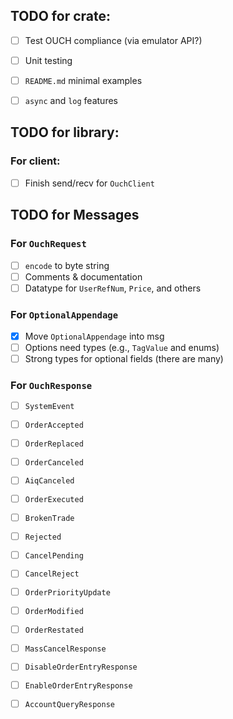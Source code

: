 
## TODO for crate:
- [ ] Test OUCH compliance (via emulator API?)
- [ ] Unit testing
- [ ] `README.md` minimal examples
- [ ] `async` and `log` features


## TODO for library:

### For client:
- [ ] Finish send/recv for `OuchClient`

## TODO for Messages
### For `OuchRequest`
- [ ] `encode` to byte string
- [ ] Comments & documentation
- [ ] Datatype for `UserRefNum`, `Price`, and others

### For `OptionalAppendage`
- [x] Move `OptionalAppendage` into msg
- [ ] Options need types (e.g., `TagValue` and enums)
- [ ] Strong types for optional fields (there are many)

### For `OuchResponse`
- [ ] `SystemEvent`
- [ ] `OrderAccepted`
- [ ] `OrderReplaced`
- [ ] `OrderCanceled`
- [ ] `AiqCanceled`
- [ ] `OrderExecuted`
- [ ] `BrokenTrade`
- [ ] `Rejected`
- [ ] `CancelPending`
- [ ] `CancelReject`
- [ ] `OrderPriorityUpdate`
- [ ] `OrderModified`
- [ ] `OrderRestated`
- [ ] `MassCancelResponse`
- [ ] `DisableOrderEntryResponse`
- [ ] `EnableOrderEntryResponse`
- [ ] `AccountQueryResponse`

